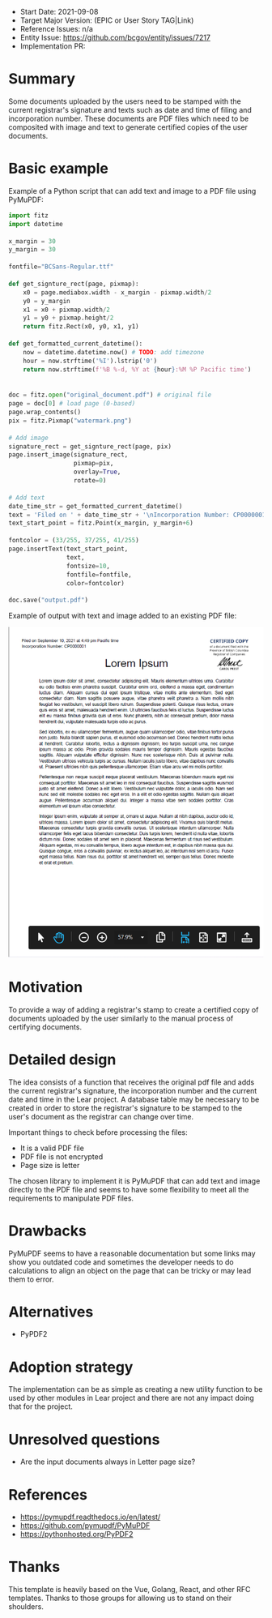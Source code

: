 - Start Date: 2021-09-08
- Target Major Version: (EPIC or User Story TAG|Link)
- Reference Issues: n/a
- Entity Issue: https://github.com/bcgov/entity/issues/7217
- Implementation PR: 

# Summary

Some documents uploaded by the users need to be stamped with the current registrar's signature and texts such as date and time of filing and incorporation number. These documents are PDF files which need to be composited with image and text to generate certified copies of the user documents.

# Basic example

Example of a Python script that can add text and image to a PDF file using PyMuPDF:
``` python
import fitz
import datetime

x_margin = 30
y_margin = 30

fontfile="BCSans-Regular.ttf"

def get_signture_rect(page, pixmap):
    x0 = page.mediabox.width - x_margin - pixmap.width/2
    y0 = y_margin
    x1 = x0 + pixmap.width/2
    y1 = y0 + pixmap.height/2
    return fitz.Rect(x0, y0, x1, y1)  

def get_formatted_current_datetime():
    now = datetime.datetime.now() # TODO: add timezone
    hour = now.strftime('%I').lstrip('0')
    return now.strftime(f'%B %-d, %Y at {hour}:%M %P Pacific time')


doc = fitz.open("original_document.pdf") # original file
page = doc[0] # load page (0-based)
page.wrap_contents()
pix = fitz.Pixmap("watermark.png")

# Add image
signature_rect = get_signture_rect(page, pix)
page.insert_image(signature_rect, 
                  pixmap=pix, 
                  overlay=True, 
                  rotate=0)

# Add text
date_time_str = get_formatted_current_datetime()
text = 'Filed on ' + date_time_str + '\nIncorporation Number: CP0000001'
text_start_point = fitz.Point(x_margin, y_margin+6) 

fontcolor = (33/255, 37/255, 41/255)
page.insertText(text_start_point, 
                text,
                fontsize=10,
                fontfile=fontfile,
                color=fontcolor)

doc.save("output.pdf")
```

Example of output with text and image added to an existing PDF file:

![Output example](rfc-composite-pdfs/output_example.png)

# Motivation

To provide a way of adding a registrar's stamp to create a certified copy of documents uploaded by the user similarly to the manual process of certifying documents. 

# Detailed design

The idea consists of a function that receives the original pdf file and adds the current registrar's signature, the incorporation number and the current date and time in the Lear project. A database table may be necessary to be created in order to store the registrar's signature to be stamped to the user's document as the registrar can change over time.  

Important things to check before processing the files:
- It is a valid PDF file
- PDF file is not encrypted
- Page size is letter

The chosen library to implement it is PyMuPDF that can add text and image directly to the PDF file and seems to have some flexibility to meet all the requirements to manipulate PDF files. 

# Drawbacks

PyMuPDF seems to have a reasonable documentation but some links may show you outdated code and sometimes the developer needs to do calculations to align an object on the page that can be tricky or may lead them to error. 

# Alternatives

- PyPDF2

# Adoption strategy

The implementation can be as simple as creating a new utility function to be used by other modules in Lear project and there are not any impact doing that for the project. 

# Unresolved questions

- Are the input documents always in Letter page size?

# References

- https://pymupdf.readthedocs.io/en/latest/
- https://github.com/pymupdf/PyMuPDF
- https://pythonhosted.org/PyPDF2


# Thanks

This template is heavily based on the Vue, Golang, React, and other RFC templates. Thanks to those groups for allowing us to stand on their shoulders.
